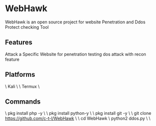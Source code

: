 # WebHawk
WebHawk is an open source project for website Penetration and Ddos Protect checking Tool
## Features
Attack a Specific Website for penetration testing
dos attack with recon feature
## Platforms
\\
Kali
\\
\\
Termux
\\
## Commands
\\
pkg install php -y
\\
\\
pkg install python-y
\\
\\
pkg install git -y
\\
\\
git clone https://github.com/c-t-l/WebHawk
\\
\\
cd WebHawk
\\
python2 ddos.py
\\
\\

